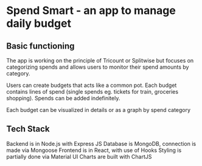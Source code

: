 # Spend Smart - an app to manage daily budget

## Basic functioning

The app is working on the principle of Tricount or Splitwise but focuses on categorizing spends and allows users to monitor their spend amounts by category.

Users can create budgets that acts like a common pot. Each budget contains lines of spend (single spends eg. tickets for train, groceries shopping). Spends can be added indefinitely.

Each budget can be visualized in details or as a graph by spend category

## Tech Stack

Backend is in Node.js with Express JS
Database is MongoDB, connection is made via Mongoose
Frontend is in React, with use of Hooks
Styling is partially done via Material UI
Charts are built with ChartJS
